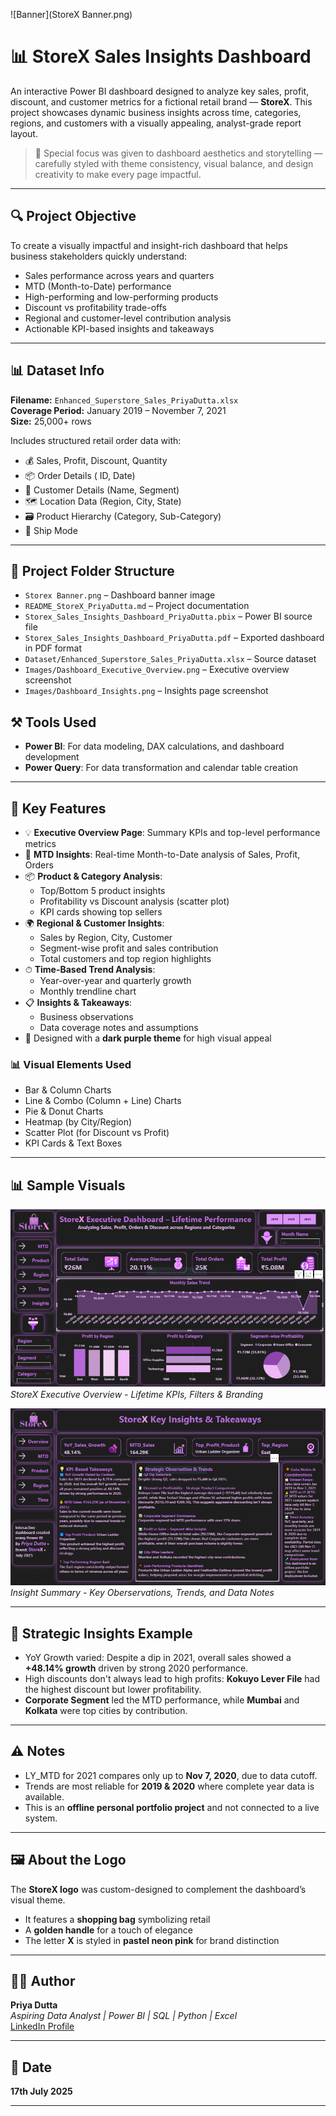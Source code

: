 ![Banner](StoreX Banner.png)
# 📊 StoreX Sales Insights Dashboard

An interactive Power BI dashboard designed to analyze key sales, profit, discount, and customer metrics for a fictional retail brand — **StoreX**. This project showcases dynamic business insights across time, categories, regions, and customers with a visually appealing, analyst-grade report layout.

> 🎨 Special focus was given to dashboard aesthetics and storytelling — carefully styled with theme consistency, visual balance, and design creativity to make every page impactful.

---

## 🔍 Project Objective

To create a visually impactful and insight-rich dashboard that helps business stakeholders quickly understand:

- Sales performance across years and quarters  
- MTD (Month-to-Date) performance  
- High-performing and low-performing products  
- Discount vs profitability trade-offs  
- Regional and customer-level contribution analysis  
- Actionable KPI-based insights and takeaways  

---

## 📊 Dataset Info

**Filename:** `Enhanced_Superstore_Sales_PriyaDutta.xlsx`  
**Coverage Period:** January 2019 – November 7, 2021  
**Size:** 25,000+ rows

Includes structured retail order data with:
- 💰 Sales, Profit, Discount, Quantity
- 📦 Order Details ( ID, Date)  
- 🧍 Customer Details (Name, Segment)  
- 🗺️ Location Data (Region, City, State)  
- 🗃️ Product Hierarchy (Category, Sub-Category)
- 🚢 Ship Mode
  
---

## 📁 Project Folder Structure

- `Storex Banner.png` – Dashboard banner image  
- `README_StoreX_PriyaDutta.md` – Project documentation  
- `Storex_Sales_Insights_Dashboard_PriyaDutta.pbix` – Power BI source file  
- `Storex_Sales_Insights_Dashboard_PriyaDutta.pdf` – Exported dashboard in PDF format  
- `Dataset/Enhanced_Superstore_Sales_PriyaDutta.xlsx` – Source dataset  
- `Images/Dashboard_Executive_Overview.png` – Executive overview screenshot  
- `Images/Dashboard_Insights.png` – Insights page screenshot  


## ⚒ Tools Used

- **Power BI**: For data modeling, DAX calculations, and dashboard development  
- **Power Query**: For data transformation and calendar table creation  

---

## 📌 Key Features

- 💡 **Executive Overview Page**: Summary KPIs and top-level performance metrics  
- 📅 **MTD Insights**: Real-time Month-to-Date analysis of Sales, Profit, Orders  
- 📦 **Product & Category Analysis**:  
  - Top/Bottom 5 product insights  
  - Profitability vs Discount analysis (scatter plot)  
  - KPI cards showing top sellers  
- 🌍 **Regional & Customer Insights**:  
  - Sales by Region, City, Customer  
  - Segment-wise profit and sales contribution  
  - Total customers and top region highlights  
- ⏱ **Time-Based Trend Analysis**:  
  - Year-over-year and quarterly growth  
  - Monthly trendline chart  
- 📋 **Insights & Takeaways**:  
  - Business observations  
  - Data coverage notes and assumptions
- 🎨 Designed with a **dark purple theme** for high visual appeal

### 📊 Visual Elements Used

- Bar & Column Charts  
- Line & Combo (Column + Line) Charts  
- Pie & Donut Charts  
- Heatmap (by City/Region)  
- Scatter Plot (for Discount vs Profit)  
- KPI Cards & Text Boxes

---

## 📊 Sample Visuals

![Executive Overview](Images/Dashboard_Executive_Overview.png)
*StoreX Executive Overview - Lifetime KPIs, Filters & Branding*

![Strategic Insights](Images/Dashboard_Insights.png)
*Insight Summary - Key Oberservations, Trends, and Data Notes*

---

## 🔎 Strategic Insights Example

- YoY Growth varied: Despite a dip in 2021, overall sales showed a **+48.14% growth** driven by strong 2020 performance.  
- High discounts don't always lead to high profits: **Kokuyo Lever File** had the highest discount but lower profitability.  
- **Corporate Segment** led the MTD performance, while **Mumbai** and **Kolkata** were top cities by contribution.  

---

## ⚠️ Notes

- LY_MTD for 2021 compares only up to **Nov 7, 2020**, due to data cutoff.  
- Trends are most reliable for **2019 & 2020** where complete year data is available.  
- This is an **offline personal portfolio project** and not connected to a live system.
  
---

## 🖼️ About the Logo

The **StoreX logo** was custom-designed to complement the dashboard’s visual theme.  
- It features a **shopping bag** symbolizing retail  
- A **golden handle** for a touch of elegance  
- The letter **X** is styled in **pastel neon pink** for brand distinction

---

## 👩‍💻 Author

**Priya Dutta**  
*Aspiring Data Analyst | Power BI | SQL | Python | Excel*  
[LinkedIn Profile](https://www.linkedin.com/in/priya-dutta-b2541b14b)

---

## 📅 Date

**17th July 2025**

---
